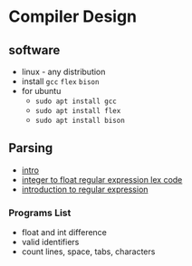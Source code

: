 # Compiler Design

## software

- linux - any distribution
- install `gcc` `flex` `bison`
- for ubuntu
  - `sudo apt install gcc`
  - `sudo apt install flex`
  - `sudo apt install bison`

## Parsing

- [intro](https://www.youtube.com/watch?v=0OclX6Chytg)
- [integer to float regular expression lex code](https://www.youtube.com/watch?v=ojq4gUvF2-U)
- [introduction to regular expression](https://www.youtube.com/watch?v=ffcHCFkANGM)

### Programs List

- float and int difference
- valid identifiers
- count lines, space, tabs, characters